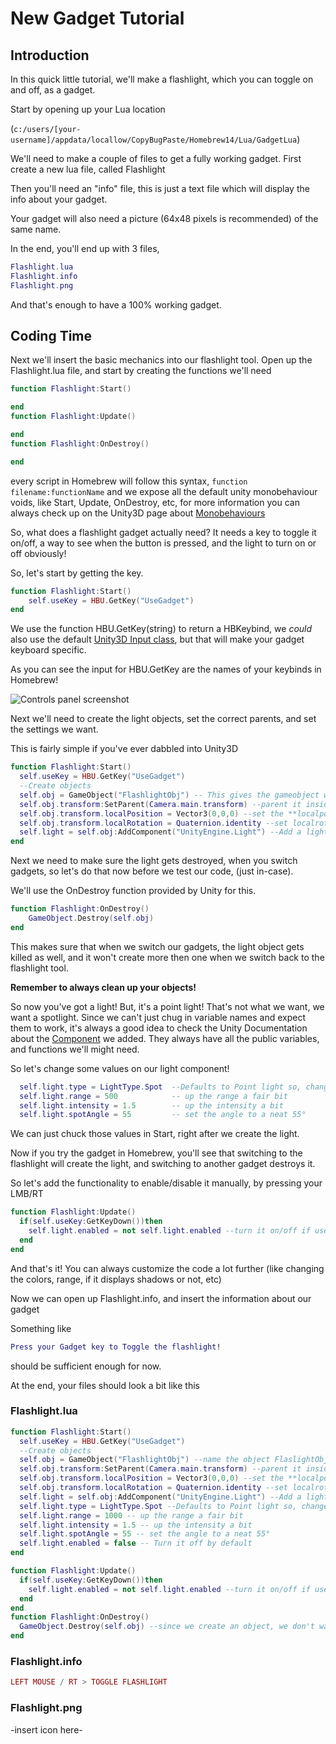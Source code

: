 # New Gadget Tutorial

## Introduction

In this quick little tutorial, we'll make a flashlight, which you can toggle on and off, as a gadget.

Start by opening up your Lua location

(``c:/users/[your-username]/appdata/locallow/CopyBugPaste/Homebrew14/Lua/GadgetLua``)

We'll need to make a couple of files to get a fully working gadget.
First create a new lua file, called Flashlight

Then you'll need an "info" file, this is just a text file which will display the info about your gadget.

Your gadget will also need a picture (64x48 pixels is recommended) of the same name.

In the end, you'll end up with 3 files,

```lua
Flashlight.lua
Flashlight.info
Flashlight.png
```

And that's enough to have a 100% working gadget.

## Coding Time

Next we'll insert the basic mechanics into our flashlight tool.
Open up the Flashlight.lua file, and start by creating the functions we'll need

```lua
function Flashlight:Start()

end
function Flashlight:Update()

end
function Flashlight:OnDestroy()

end
```

every script in Homebrew will follow this syntax, ``function filename:functionName``
and we expose all the default unity monobehaviour voids, like Start, Update, OnDestroy, etc, for more information you can always check up on the Unity3D page about [Monobehaviours](https://docs.unity3d.com/ScriptReference/MonoBehaviour.html)

So, what does a flashlight gadget actually need? It needs a key to toggle it on/off, a way to see when the button is pressed, and the light to turn on or off obviously!

So, let's start by getting the key.

```lua
function Flashlight:Start()
    self.useKey = HBU.GetKey("UseGadget")
end
```

We use the function HBU.GetKey(string) to return a HBKeybind, we _could_ also use the default [Unity3D Input class](https://docs.unity3d.com/ScriptReference/Input.html), but that will make your gadget keyboard specific.

As you can see the input for HBU.GetKey are the names of your keybinds in Homebrew!

![Controls panel screenshot](http://i.imgur.com/hJeDFKr.png)

Next we'll need to create the light objects, set the correct parents, and set the settings we want.

This is fairly simple if you've ever dabbled into Unity3D

```lua
function Flashlight:Start()
  self.useKey = HBU.GetKey("UseGadget")
  --Create objects
  self.obj = GameObject("FlashlightObj") -- This gives the gameobject we create the name "FlashlightObj"
  self.obj.transform:SetParent(Camera.main.transform) --parent it inside the main camera
  self.obj.transform.localPosition = Vector3(0,0,0) --set the **localposition** to 0,0,0 (aka relative pos to parent)
  self.obj.transform.localRotation = Quaternion.identity --set localrotation to identity (forward)
  self.light = self.obj:AddComponent("UnityEngine.Light") --Add a light component, which is under UnityEngine
end
```

Next we need to make sure the light gets destroyed, when you switch gadgets, so let's do that now before we test our code, (just in-case).

We'll use the OnDestroy function provided by Unity for this.

```lua
function Flashlight:OnDestroy()
    GameObject.Destroy(self.obj)
end
```

This makes sure that when we switch our gadgets, the light object gets killed as well, and it won't create more then one when we switch back to the flashlight tool.

**Remember to always clean up your objects!**

So now you've got a light! But, it's a point light! That's not what we want, we want a spotlight. Since we can't just chug in variable names and expect them to work, it's always a good idea to check the Unity Documentation about the [Component](https://docs.unity3d.com/ScriptReference/Light.html) we added.
They always have all the public variables, and functions we'll might need.

So let's change some values on our light component!

```lua
  self.light.type = LightType.Spot  --Defaults to Point light so, change to spot
  self.light.range = 500            -- up the range a fair bit
  self.light.intensity = 1.5        -- up the intensity a bit
  self.light.spotAngle = 55         -- set the angle to a neat 55°
```

We can just chuck those values in Start, right after we create the light.

Now if you try the gadget in Homebrew, you'll see that switching to the flashlight will create the light, and switching to another gadget destroys it.

So let's add the functionality to enable/disable it manually, by pressing your LMB/RT

```lua
function Flashlight:Update()
  if(self.useKey:GetKeyDown())then
    self.light.enabled = not self.light.enabled --turn it on/off if useKey is pressed down
  end
end
```

And that's it! You can always customize the code a lot further (like changing the colors, range, if it displays shadows or not, etc)

Now we can open up Flashlight.info, and insert the information about our gadget

Something like

```lua
Press your Gadget key to Toggle the flashlight!
```

should be sufficient enough for now.

At the end, your files should look a bit like this

### Flashlight.lua

```lua
function Flashlight:Start()
  self.useKey = HBU.GetKey("UseGadget")
  --Create objects
  self.obj = GameObject("FlashlightObj") --name the object FlaslightObj, cause why not
  self.obj.transform:SetParent(Camera.main.transform) --parent it inside the main camera
  self.obj.transform.localPosition = Vector3(0,0,0) --set the **localposition** to 0,0,0 (aka relative pos to parent)
  self.obj.transform.localRotation = Quaternion.identity --set localrotation to identity (forward)
  self.light = self.obj:AddComponent("UnityEngine.Light") --Add a light component, which is under UnityEngine
  self.light.type = LightType.Spot --Defaults to Point light so, change to spot
  self.light.range = 1000 -- up the range a fair bit
  self.light.intensity = 1.5 -- up the intensity a bit
  self.light.spotAngle = 55 -- set the angle to a neat 55°
  self.light.enabled = false -- Turn it off by default
end

function Flashlight:Update()
  if(self.useKey:GetKeyDown())then
    self.light.enabled = not self.light.enabled --turn it on/off if useKey is pressed down
  end
end
function Flashlight:OnDestroy()
  GameObject.Destroy(self.obj) --since we create an object, we don't wanna add infinite amount of objects obviously ;)
end
```

### Flashlight.info

```lua
LEFT MOUSE / RT > TOGGLE FLASHLIGHT
```

### Flashlight.png

-insert icon here-